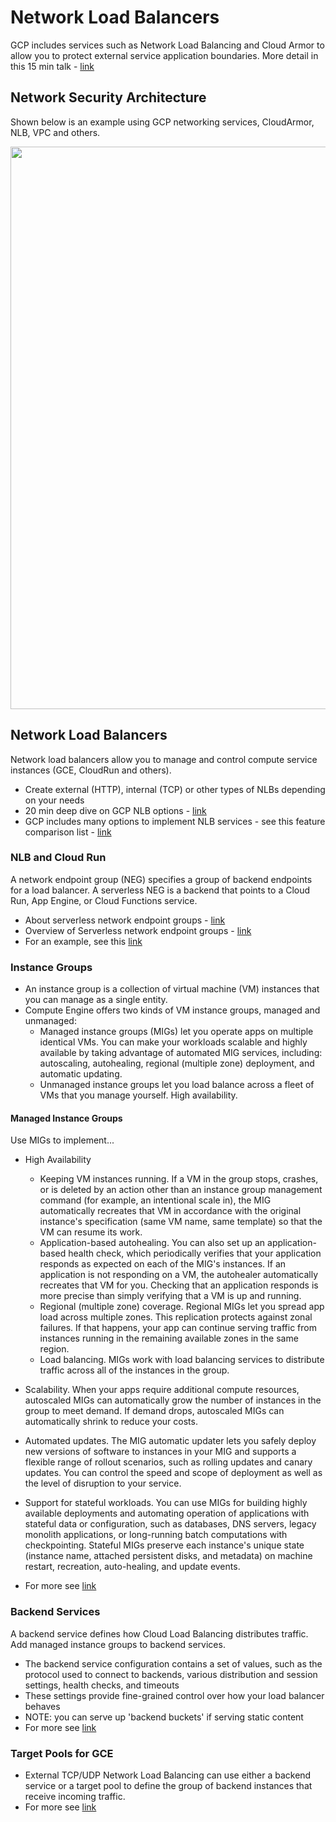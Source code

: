 # Network Load Balancers 

GCP includes services such as Network Load Balancing and Cloud Armor to allow you to protect external service application boundaries. More detail in this 15 min talk - [link](https://www.youtube.com/watch?v=oXJ68Sa8jfU)

## Network Security Architecture 

Shown below is an example using GCP networking services, CloudArmor, NLB, VPC and others.

<img src="https://github.com/lynnlangit/gcp-essentials/blob/master/7_sample_data/images/Network-Security-Arch.png" width=900>

## Network Load Balancers

Network load balancers allow you to manage and control compute service instances (GCE, CloudRun and others).  
- Create external (HTTP), internal (TCP) or other types of NLBs depending on your needs
- 20 min deep dive on GCP NLB options - [link](https://www.youtube.com/watch?v=HUHBq_VGgFg)
- GCP includes many options to implement NLB services - see this feature comparison list - [link](https://cloud.google.com/load-balancing/docs/features)

### NLB and Cloud Run

A network endpoint group (NEG) specifies a group of backend endpoints for a load balancer. A serverless NEG is a backend that points to a Cloud Run, App Engine, or Cloud Functions service.

- About serverless network endpoint groups - [link](https://cloud.google.com/load-balancing/docs/negs/serverless-neg-concepts)
- Overview of Serverless network endpoint groups - [link](https://cloud.google.com/load-balancing/docs/negs/serverless-neg-concepts)
- For an example, see this [link](https://cloud.google.com/load-balancing/docs/https/setting-up-https-serverless)

### Instance Groups

- An instance group is a collection of virtual machine (VM) instances that you can manage as a single entity.
- Compute Engine offers two kinds of VM instance groups, managed and unmanaged:
  - Managed instance groups (MIGs) let you operate apps on multiple identical VMs. You can make your workloads scalable and highly available by taking advantage of automated MIG services, including: autoscaling, autohealing, regional (multiple zone) deployment, and automatic updating.
  - Unmanaged instance groups let you load balance across a fleet of VMs that you manage yourself.
High availability.

#### Managed Instance Groups

Use MIGs to implement...
- High Availability
  - Keeping VM instances running. If a VM in the group stops, crashes, or is deleted by an action other than an instance group management command (for example, an intentional scale in), the MIG automatically recreates that VM in accordance with the original instance's specification (same VM name, same template) so that the VM can resume its work.
  - Application-based autohealing. You can also set up an application-based health check, which periodically verifies that your application responds as expected on each of the MIG's instances. If an application is not responding on a VM, the autohealer automatically recreates that VM for you. Checking that an application responds is more precise than simply verifying that a VM is up and running.
  - Regional (multiple zone) coverage. Regional MIGs let you spread app load across multiple zones. This replication protects against zonal failures. If that happens, your app can continue serving traffic from instances running in the remaining available zones in the same region.
  - Load balancing. MIGs work with load balancing services to distribute traffic across all of the instances in the group.
- Scalability. When your apps require additional compute resources, autoscaled MIGs can automatically grow the number of instances in the group to meet demand. If demand drops, autoscaled MIGs can automatically shrink to reduce your costs.
- Automated updates. The MIG automatic updater lets you safely deploy new versions of software to instances in your MIG and supports a flexible range of rollout scenarios, such as rolling updates and canary updates. You can control the speed and scope of deployment as well as the level of disruption to your service.
- Support for stateful workloads. You can use MIGs for building highly available deployments and automating operation of applications with stateful data or configuration, such as databases, DNS servers, legacy monolith applications, or long-running batch computations with checkpointing. Stateful MIGs preserve each instance's unique state (instance name, attached persistent disks, and metadata) on machine restart, recreation, auto-healing, and update events.

- For more see [link](https://cloud.google.com/compute/docs/instance-groups/)

### Backend Services

A backend service defines how Cloud Load Balancing distributes traffic.  Add managed instance groups to backend services.
- The backend service configuration contains a set of values, such as the protocol used to connect to backends, various distribution and session settings, health checks, and timeouts
- These settings provide fine-grained control over how your load balancer behaves
- NOTE: you can serve up 'backend buckets' if serving static content
- For more see [link](https://cloud.google.com/load-balancing/docs/backend-service)

### Target Pools for GCE

- External TCP/UDP Network Load Balancing can use either a backend service or a target pool to define the group of backend instances that receive incoming traffic.
- For more see [link](https://cloud.google.com/load-balancing/docs/target-pools)



